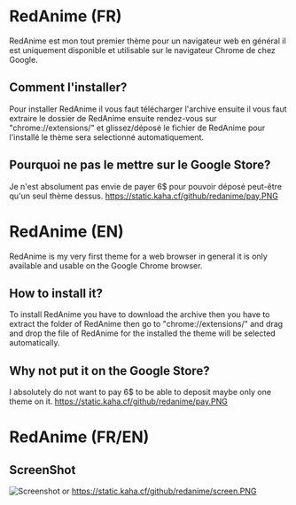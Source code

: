 # RedAnime (FR)
RedAnime est mon tout premier thème pour un navigateur web en général il est uniquement disponible et utilisable sur le navigateur Chrome de chez Google.

## Comment l'installer?
Pour installer RedAnime il vous faut télécharger l'archive ensuite il vous faut extraire le dossier de RedAnime ensuite rendez-vous sur "chrome://extensions/" et glissez/déposé le fichier de RedAnime pour l'installé le thème sera selectionné automatiquement.

## Pourquoi ne pas le mettre sur le Google Store?
Je n'est absolument pas envie de payer 6$ pour pouvoir déposé peut-être qu'un seul thème dessus.
https://static.kaha.cf/github/redanime/pay.PNG

# RedAnime (EN)
RedAnime is my very first theme for a web browser in general it is only available and usable on the Google Chrome browser.

## How to install it?
To install RedAnime you have to download the archive then you have to extract the folder of RedAnime then go to "chrome://extensions/" and drag and drop the file of RedAnime for the installed the theme will be selected automatically.

## Why not put it on the Google Store?
I absolutely do not want to pay 6$ to be able to deposit maybe only one theme on it.
https://static.kaha.cf/github/redanime/pay.PNG

# RedAnime (FR/EN)
## ScreenShot

![Screenshot](https://static.kaha.cf/github/redanime/screen.PNG)
or https://static.kaha.cf/github/redanime/screen.PNG
